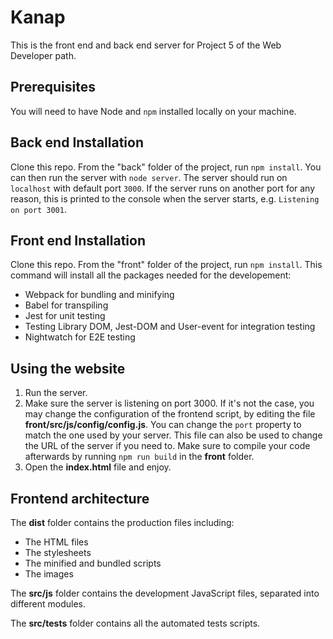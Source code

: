 # Kanap

This is the front end and back end server for Project 5 of the Web Developer path.

## Prerequisites

You will need to have Node and `npm` installed locally on your machine.

## Back end Installation

Clone this repo. From the "back" folder of the project, run `npm install`. You
can then run the server with `node server`.
The server should run on `localhost` with default port `3000`. If the
server runs on another port for any reason, this is printed to the
console when the server starts, e.g. `Listening on port 3001`.

## Front end Installation

Clone this repo. From the "front" folder of the project, run `npm install`. This command
will install all the packages needed for the developement:

-   Webpack for bundling and minifying
-   Babel for transpiling
-   Jest for unit testing
-   Testing Library DOM, Jest-DOM and User-event for integration testing
-   Nightwatch for E2E testing

## Using the website

1. Run the server.
2. Make sure the server is listening on port 3000. If it's not the case, you may change the configuration of the frontend script, by editing the file **front/src/js/config/config.js**. You can change the `port` property to match the one used by your server. This file can also be used to change the URL of the server if you need to. Make sure to compile your code afterwards by running `npm run build` in the **front** folder.
3. Open the **index.html** file and enjoy.


## Frontend architecture
The **dist** folder contains the production files including:
- The HTML files
- The stylesheets
- The minified and bundled scripts
- The images

The **src/js** folder contains the development JavaScript files, separated into different modules.

The **src/tests** folder contains all the automated tests scripts.
